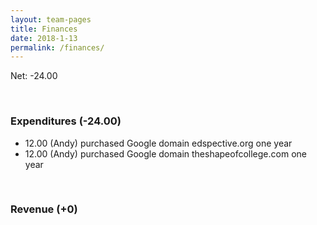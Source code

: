 ```yaml
---
layout: team-pages
title: Finances
date: 2018-1-13
permalink: /finances/
---
```


Net: -24.00

<br>

### Expenditures (-24.00)

- 12.00 (Andy) purchased Google domain edspective.org one year
- 12.00 (Andy) purchased Google domain theshapeofcollege.com one year

<br>

### Revenue (+0)
